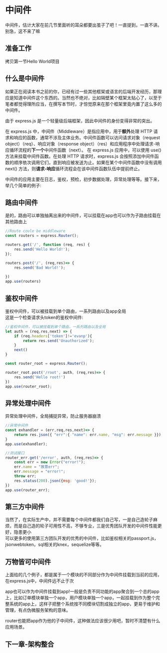 # 中间件

中间件，估计大家在前几节里面听的耳朵都要出茧子了吧！一直提到，一直不讲。别急，这不来了嘛

## 准备工作

拷贝第一节Hello World项目

## 什么是中间件

如果正在阅读本书之前的你，已经有过一些其他框架或语言的后端开发经历，那理应是知道中间件这个东西的。当然也不绝对，比如隔壁某个框架太贴心了，以至于笔者都觉得理所应当，在撰写本节时，才惊觉原来在那个框架里竟内置了这么多的中间件。

由于 express.js 是一个轻量级后端框架，因此中间件的身份变得非常的突出。

在 express.js 中，中间件（Middleware）是指应用中，用于**额外**处理 HTTP 请求和响应的函数，通常不涉及主体业务。中间件函数可以访问请求对象（request object）（req）、响应对象（response object）（res）和应用程序中处理请求-响应循环流程的**下一个**中间件函数（next）。
在 express.js 应用中，可以使用 use() 方法来挂载中间件函数。在处理 HTTP 请求时，express.js 会按照添加中间件函数的顺序依次调用它们，直到响应被发送为止。如果在某个中间件函数中没有调用 next() 方法，则**请求-响应**循环流程会在该中间件函数队伍中提前终止。

中间件的应用主要在日志，鉴权，预检，初步数据处理，异常处理等等。接下来，举几个简单的例子:

## 路由中间件

是的，路由可以单独抽离出来的中间件，可以挂载在app也可以作为子路由挂载在其他路由上

```javascript
//Route coule be middleware
const routers = express.Router();

routers.get('/', function (req, res) {
    res.send('Hello World!');
});

routers.post('/', (req,res)=> {
    res.send('Bad World!');
    
})
app.use(routers)
````

## 鉴权中间件

鉴权中间件，可以被挂载到单个路由，一系列路由以及app全局  
这是一个检查请求头token的鉴权中间件:
```javascript
//鉴权中间件，可以被挂载到单个路由，一系列路由以及全局
let auth = (req,res,next) => {
    if (req.headers['token']!='evanp'){
        return res.send('Unauthorized');
    }
    next()
}

const router_root = express.Router();

router_root.post('/root', auth, (req,res)=> {
    res.send('Hello root!')
})
app.use(router_root);
```

## 异常处理中间件

异常处理中间件，全局捕捉异常，防止服务器崩溃
```javascript
//异常中间件
const exhandler = (err,req,res,next)=> {
    return res.json({ "err":{ "name": err.name, "msg": err.message }});
}
app.use(exhandler);

//测试接口
router_err.get('/error', auth, (req,res)=> {
    const err = new Error("error!");
    err.name = "故意err";
    err.message = "error!";
    throw err;
    res.status(200).json({msg: 'good!'});
})
app.use(router_err);
```

## 第三方中间件

当然了，在实际生产中，并不需要每个中间件都我们自己写，一是自己造轮子麻烦，而是自己造的轮子可用性不高，不够专业，三是优秀团队开发的中间件性能更好，隐患更小  
可以更多的使用第三方团队开发的优秀的中间件，比如鉴权相关的passport.js，jsonwebtoken，sql相关的knex，sequelize等等。


## 万物皆可中间件

上面给的几个例子，都是属于一个模块的不同部分作为中间件挂载到当前的应用，在express.js中，中间件远不止于次  

app也可以作为中间件挂载到app!一般是负责不同功能的app聚合到一个总的app上，比如订单模块单独一个app，用户模块单独一个app，一起挂载到作为整个完整系统的app上，这样子把整个系统按不同模块切割成独立的app，更易于维护和管理，有点伪微服务架构的意味。

router也能把app作为他的子中间件，这种做法应该很少用吧，暂时不清楚有什么应用场景。

## 下一章-架构整合